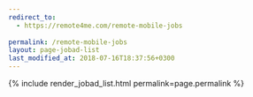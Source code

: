 ```yaml
---
redirect_to:
  - https://remote4me.com/remote-mobile-jobs
  
permalink: /remote-mobile-jobs
layout: page-jobad-list
last_modified_at: 2018-07-16T18:37:56+0300
---
```

{% include render_jobad_list.html permalink=page.permalink %}
